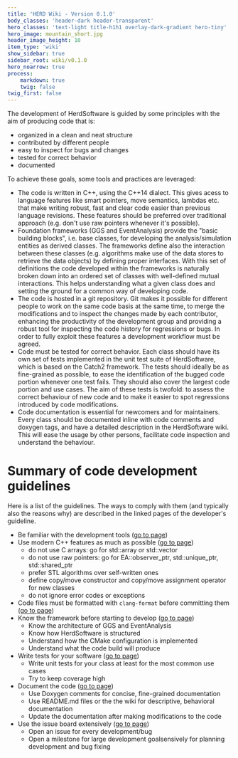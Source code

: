 ```yaml
---
title: 'HERD Wiki - Version 0.1.0'
body_classes: 'header-dark header-transparent'
hero_classes: 'text-light title-h1h1 overlay-dark-gradient hero-tiny'
hero_image: mountain_short.jpg
header_image_height: 10
item_type: 'wiki'
show_sidebar: true
sidebar_root: wiki/v0.1.0
hero_noarrow: true
process:
    markdown: true
    twig: false
twig_first: false
---
```


The development of HerdSoftware is guided by some principles with the aim of producing code that is:

* organized in a clean and neat structure
* contributed by different people
* easy to inspect for bugs and changes
* tested for correct behavior
* documented

To achieve these goals, some tools and practices are leveraged:

* The code is written in C++, using the C++14 dialect. This gives acess to language features like smart pointers, move semantics, lambdas etc. that make writing robust, fast and clear code easier than previous language revisions. These features should be preferred over traditional approach (e.g. don't use raw pointers whenever it's possible). 
* Foundation frameworks (GGS and EventAnalysis) provide the "basic building blocks", i.e. base classes, for developing the analysis/simulation entities as derived classes. The frameworks define also the interaction between these classes (e.g. algorithms make use of the data stores to retrieve the data objects) by defining proper interfaces. With this set of definitions the code developed within the frameworks is naturally broken down into an ordered set of classes with well-defined mutual interactions. This helps understanding what a given class does and setting the ground for a common way of developing code.
* The code is hosted in a git repository. Git makes it possible for different people to work on the same code basis at the same time, to merge the modifications and to inspect the changes made by each contributor, enhancing the productivity of the development group and providing a robust tool for inspecting the code history for regressions or bugs. In order to fully exploit these features a development workflow must be agreed.
* Code must be tested for correct behavior. Each class should have its own set of tests implemented in the unit test suite of HerdSoftware, which is based on the Catch2 framework. The tests should ideally be as fine-grained as possible, to ease the identification of the bugged code portion whenever one test fails. They should also cover the largest code portion and use cases. The aim of these tests is twofold: to assess the correct behaviour of new code and to make it easier to spot regressions introduced by code modifications.
* Code documentation is essential for newcomers and for maintainers. Every class should be documented inline with code comments and doxygen tags, and have a detailed description in the HerdSoftware wiki. This will ease the usage by other persons, facilitate code inspection and understand the behaviour.

# Summary of code development guidelines

Here is a list of the guidelines. The ways to comply with them (and typically also the reasons why) are described in the linked pages of the developer's guideline.


* Be familiar with the development tools ([go to page](Developer's-manual/Tools.md))  
* Use modern C++ features as much as possible ([go to page](Developer's-manual/Coding-guidelines.md))
  * do not use C arrays: go for std::array or std::vector
  * do not use raw pointers: go for EA::observer_ptr, std::unique_ptr, std::shared_ptr
  * prefer STL algorithms over self-written ones
  * define copy/move constructor and copy/move assignment operator for new classes
  * do not ignore error codes or exceptions
* Code files must be formatted with `clang-format` before committing them ([go to page](Developer's-manual/Code-formatting.md))  
* Know the framework before starting to develop ([go to page](Developer's-manual/Architecture.md))  
  * Know the architecture of GGS and EventAnalysis
  * Know how HerdSoftware is structured
  * Understand how the CMake configuration is implemented
  * Understand what the code build will produce
* Write tests for your software ([go to page](Developer's-manual/Writing-tests.md))
  * Write unit tests for your class at least for the most common use cases
  * Try to keep coverage high  
* Document the code  ([go to page](Developer's-manual/Writing-documentation.md))  
  * Use Doxygen comments for concise, fine-grained documentation
  * Use README.md files or the the wiki for descriptive, behavioral documentation
  * Update the documentation after making modifications to the code
* Use the issue board extensively ([go to page](Developer's-manual/Tackling-issues.md))
  * Open an issue for every development/bug
  * Open a milestone for large development goalsensively for planning development and bug fixing 
